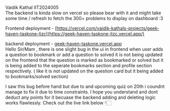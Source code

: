 Vaidik Kathal IIT2024005
 <br>
The backend is kinda slow on vercel so please bear with it and might take some time / refresh to fetch the 300+ problems to display on dashboard :3 <br>

Frontend deployment - [https://vercel.com/vaidik-kathals-projects/geek-haven-taskone-ljzc](https://geek-haven-taskone-ljzc.vercel.app/)

backend deployment - [geek-haven-taskone.vercel.app](https://geek-haven-taskone.vercel.app/)
<br>
Hello Sir/Mam , there is one slight bug in the ui in frontend when user adds a question to bookmark or add a question to solved it is not being updated on the frontend that the question is marked as bookmarked or solved but it is being added to the seperate bookmarks section and profile section respectively. ( like it is not updated on the question card but it being added to bookmarks/solved section)

I saw this bug before hand but due to and upcoming quiz on 20th i coundnt manage to fix it due to time constraints. I hope you understand and dont deduct any points for it becuase the backend adding and deleting logic works flawlessly. Check out the live link below 👇🏻

